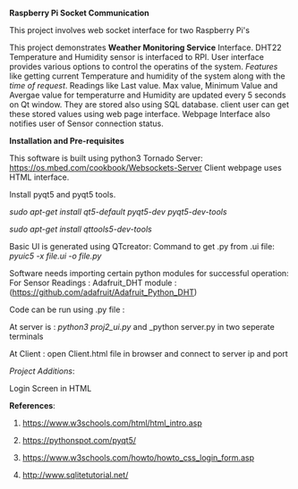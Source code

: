 **Raspberry Pi Socket Communication**

This project involves web socket interface for two Raspberry Pi's 

This project demonstrates **Weather Monitoring Service** Interface. DHT22 Temperature and Humidity
sensor is interfaced to RPI. User interface provides various options to control the 
operatins of the system. _Features_ like getting current Temperature and humidity of the system
along with the _time of request_. Readings like Last value. Max value, Minimum Value and Avergae value for temperaturre
and Humidity are updated every 5 seconds on Qt window. They are stored also using SQL database. client user can get
these stored values using web page interface. Webpage Interface also notifies user of Sensor connection status.


**Installation and Pre-requisites**

This software is built using python3
Tornado Server: https://os.mbed.com/cookbook/Websockets-Server
Client webpage uses HTML interface.

Install pyqt5 and pyqt5 tools.

_sudo apt-get install qt5-default pyqt5-dev pyqt5-dev-tools_

_sudo apt-get install qttools5-dev-tools_

Basic UI is generated using QTcreator: Command to get .py from .ui file: _pyuic5 -x file.ui -o file.py_  

Software needs importing certain python modules for successful operation:
For Sensor Readings : Adafruit_DHT module : (https://github.com/adafruit/Adafruit_Python_DHT)


Code can be run using .py file : 

At server is : _python3 proj2_ui.py_ and _python server.py in two seperate terminals

At Client : open Client.html file in browser and connect to server ip and port

_Project Additions_:  

Login Screen in HTML


**References**:

1. https://www.w3schools.com/html/html_intro.asp

2. https://pythonspot.com/pyqt5/

3. https://www.w3schools.com/howto/howto_css_login_form.asp

4. http://www.sqlitetutorial.net/



